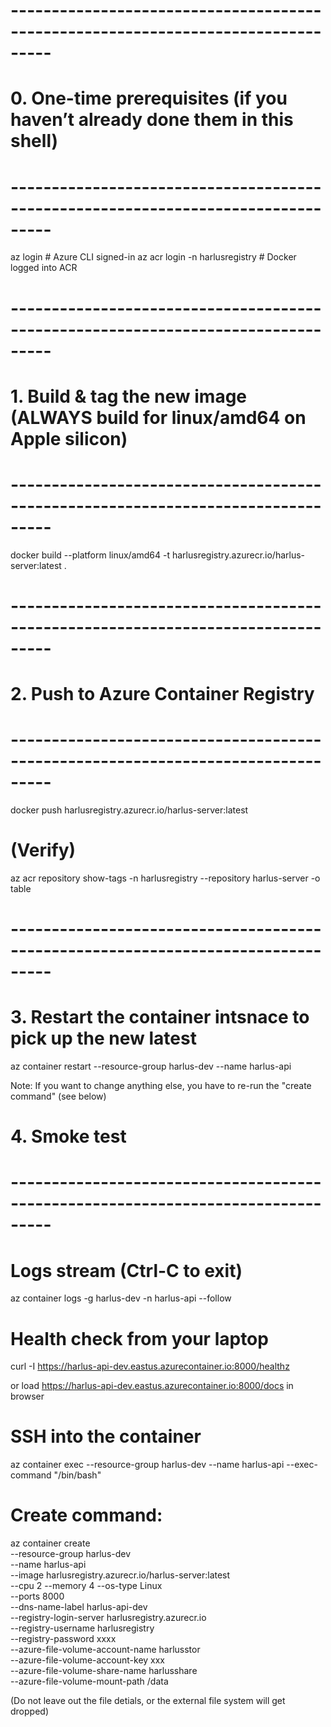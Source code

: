 # ---------------------------------------------------------------------------------

# 0. One-time prerequisites (if you haven’t already done them in this shell)

# ---------------------------------------------------------------------------------

az login # Azure CLI signed-in
az acr login -n harlusregistry # Docker logged into ACR

# ---------------------------------------------------------------------------------

# 1. Build & tag the new image (ALWAYS build for linux/amd64 on Apple silicon)

# ---------------------------------------------------------------------------------

docker build --platform linux/amd64 -t harlusregistry.azurecr.io/harlus-server:latest .

# ---------------------------------------------------------------------------------

# 2. Push to Azure Container Registry

# ---------------------------------------------------------------------------------

docker push harlusregistry.azurecr.io/harlus-server:latest

# (Verify)

az acr repository show-tags -n harlusregistry --repository harlus-server -o table

# ---------------------------------------------------------------------------------

# 3. Restart the container intsnace to pick up the new latest

az container restart --resource-group harlus-dev --name harlus-api

Note: If you want to change anything else, you have to re-run the "create command" (see below)

# 4. Smoke test

# ---------------------------------------------------------------------------------

# Logs stream (Ctrl-C to exit)

az container logs -g harlus-dev -n harlus-api --follow

# Health check from your laptop

curl -I https://harlus-api-dev.eastus.azurecontainer.io:8000/healthz

or load https://harlus-api-dev.eastus.azurecontainer.io:8000/docs in browser

# SSH into the container

az container exec --resource-group harlus-dev --name harlus-api --exec-command "/bin/bash"

# Create command:

az container create \
 --resource-group harlus-dev \
 --name harlus-api \
 --image harlusregistry.azurecr.io/harlus-server:latest \
 --cpu 2 --memory 4 --os-type Linux \
 --ports 8000 \
 --dns-name-label harlus-api-dev \
 --registry-login-server harlusregistry.azurecr.io \
 --registry-username harlusregistry \
 --registry-password xxxx \
 --azure-file-volume-account-name harlusstor \
 --azure-file-volume-account-key xxx \
 --azure-file-volume-share-name harlusshare \
 --azure-file-volume-mount-path /data

(Do not leave out the file detials, or the external file system will get dropped)
